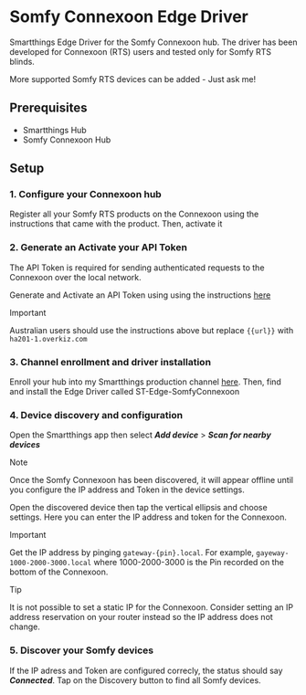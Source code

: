 # Somfy Connexoon Edge Driver
Smartthings Edge Driver for the Somfy Connexoon hub. The driver has been developed for Connexoon (RTS) users and tested only for Somfy RTS blinds.

More supported Somfy RTS devices can be added - Just ask me!

## Prerequisites
- Smartthings Hub
- Somfy Connexoon Hub

## Setup

### 1. Configure your Connexoon hub 

Register all your Somfy RTS products on the Connexoon using the instructions that came with the product. Then, activate it 

### 2. Generate an Activate your API Token

The API Token is required for sending authenticated requests to the Connexoon over the local network.

Generate and Activate an API Token using using the instructions [here](https://github.com/Somfy-Developer/Somfy-TaHoma-Developer-Mode)

> [!IMPORTANT]
> Australian users should use the instructions above but replace `{{url}}` with `ha201-1.overkiz.com`

### 3. Channel enrollment and driver installation

Enroll your hub into my Smartthings production channel [here](https://callaway.smartthings.com/channels/d9a44c51-f5db-4849-81a6-dc7c6b3540ff). Then, find and install the Edge Driver called ST-Edge-SomfyConnexoon

### 4. Device discovery and configuration

Open the Smartthings app then select ***Add device*** > ***Scan for nearby devices*** 

> [!NOTE]
> Once the Somfy Connexoon has been discovered, it will appear offline until you configure the IP address and Token in the device settings.

Open the discovered device then tap the vertical ellipsis and choose settings. Here you can enter the IP address and token for the Connexoon.

> [!IMPORTANT]
> Get the IP address by pinging `gateway-{pin}.local`. For example, `gayeway-1000-2000-3000.local` where 1000-2000-3000 is the Pin recorded on the bottom of the Connexoon.

> [!TIP]
> It is not possible to set a static IP for the Connexoon. Consider setting an IP address reservation on your router instead so the IP address does not change.

### 5. Discover your Somfy devices

If the IP adress and Token are configured correcly, the status should say ***Connected***. Tap on the Discovery button to find all Somfy devices.

